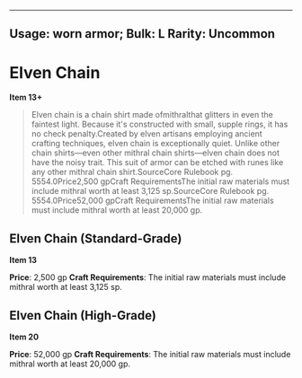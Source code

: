 
---
Usage: worn armor;
Bulk: L
Rarity: Uncommon
---

# Elven Chain

**Item 13+**

> Elven chain is a chain shirt made ofmithralthat glitters in even the faintest light. Because it's constructed with small, supple rings, it has no check penalty.Created by elven artisans employing ancient crafting techniques, elven chain is exceptionally quiet. Unlike other chain shirts—even other mithral chain shirts—elven chain does not have the noisy trait. This suit of armor can be etched with runes like any other mithral chain shirt.SourceCore Rulebook pg. 5554.0Price2,500 gpCraft RequirementsThe initial raw materials must include mithral worth at least 3,125 sp.SourceCore Rulebook pg. 5554.0Price52,000 gpCraft RequirementsThe initial raw materials must include mithral worth at least 20,000 gp.

## Elven Chain (Standard-Grade)

**Item 13**

 

**Price**: 2,500 gp
**Craft Requirements**: The initial raw materials must include mithral worth at least 3,125 sp.


## Elven Chain (High-Grade)

**Item 20**

 

**Price**: 52,000 gp
**Craft Requirements**: The initial raw materials must include mithral worth at least 20,000 gp.

